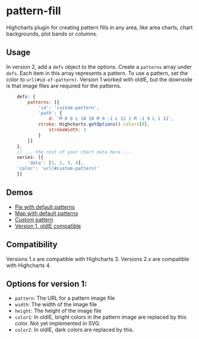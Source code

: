 pattern-fill
============

Highcharts plugin for creating pattern fills in any area, like area charts, chart backgrounds, plot bands or columns.

## Usage
In version 2, add a `defs` object to the options. Create a `patterns` array under `defs`. Each item in this array represents a pattern. To use a pattern, set the color to `url(#id-of-pattern)`. Version 1 worked with oldIE, but the downside is that image files are required for the patterns.

```js
    defs: {
        patterns: [{
            'id': 'custom-pattern',
            'path': {
                d: 'M 0 0 L 10 10 M 9 -1 L 11 1 M -1 9 L 1 11',
	        stroke: Highcharts.getOptions().colors[0],
    	        strokeWidth: 3
            }
        }]
    },
    // ... the rest of your chart data here ...
    series: [{
    	'data': [1, 2, 3, 4],
	'color': 'url(#custom-pattern)'
    }]
```

## Demos
* [Pie with default patterns](http://jsfiddle.net/highcharts/gqg618eb/)
* [Map with default patterns](http://jsfiddle.net/highcharts/3m1hjja6/)
* [Custom pattern](http://jsfiddle.net/highcharts/jzy1unsv/)
* [Version 1, oldIE compatible](http://jsfiddle.net/highcharts/ErU8H/)
 
## Compatibility
Versions 1.x are compatible with Highcharts 3. Versions 2.x are compatible with Highcharts 4.
 
## Options for version 1:
 * `pattern`: The URL for a pattern image file
 * `width`: The width of the image file
 * `height`: The height of the image file
 * `color1`: In oldIE, bright colors in the pattern image are replaced by this color. Not yet implemented in SVG.
 * `color2`: In oldIE, dark colors are replaced by this. 
